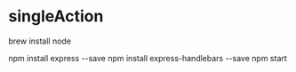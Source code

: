 # singleAction

brew install node

npm install express --save
npm install express-handlebars --save
npm start

